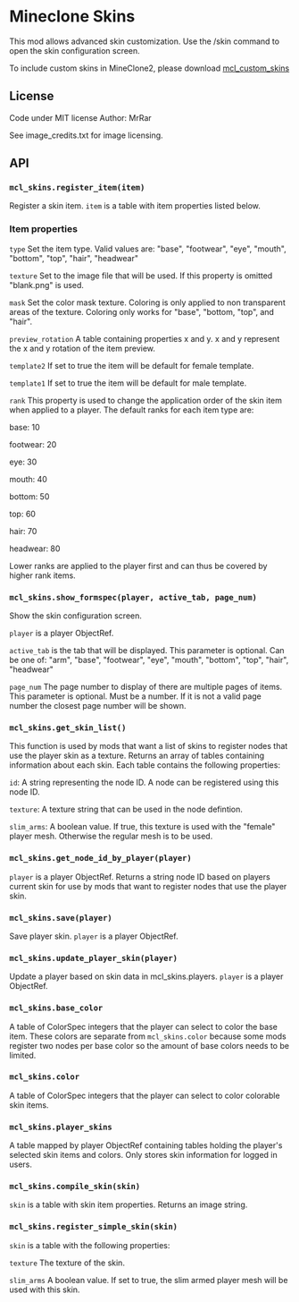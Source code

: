 # Mineclone Skins

This mod allows advanced skin customization.
Use the /skin command to open the skin configuration screen.

To include custom skins in MineClone2, please download [mcl_custom_skins](https://git.minetest.land/mineclone2/mcl_custom_skins)

## License
Code under MIT license
Author: MrRar

See image_credits.txt for image licensing.

## API

### `mcl_skins.register_item(item)`
Register a skin item. `item` is a table with item properties listed below.

### Item properties

`type`
Set the item type. Valid values are: "base", "footwear", "eye", "mouth", "bottom", "top", "hair", "headwear"

`texture`
Set to the image file that will be used. If this property is omitted "blank.png" is used.

`mask`
Set the color mask texture. Coloring is only applied to non transparent areas of the texture.
Coloring only works for "base", "bottom, "top", and "hair".

`preview_rotation`
A table containing properties x and y. x and y represent the x and y rotation of the item preview.

`template2`
If set to true the item will be default for female template.

`template1`
If set to true the item will be default for male template.

`rank`
This property is used to change the application order of the skin item when applied to a player.
The default ranks for each item type are:

base: 10

footwear: 20

eye: 30

mouth: 40

bottom: 50

top: 60

hair: 70

headwear: 80

Lower ranks are applied to the player first and can thus be covered by higher rank items.


### `mcl_skins.show_formspec(player, active_tab, page_num)`
Show the skin configuration screen.

`player` is a player ObjectRef.

`active_tab` is the tab that will be displayed. This parameter is optional.
Can be one of: "arm", "base", "footwear", "eye", "mouth", "bottom", "top", "hair", "headwear"

`page_num` The page number to display of there are multiple pages of items.
This parameter is optional. Must be a number. If it is not a valid page number the closest page number will be shown.

### `mcl_skins.get_skin_list()`
This function is used by mods that want a list of skins to register nodes that use the player skin as a texture.
Returns an array of tables containing information about each skin.
Each table contains the following properties:

`id`: A string representing the node ID. A node can be registered using this node ID.

`texture`: A texture string that can be used in the node defintion.

`slim_arms`: A boolean value. If true, this texture is used with the "female" player mesh. Otherwise the regular mesh is to be used.

### `mcl_skins.get_node_id_by_player(player)`
`player` is a player ObjectRef.
Returns a string node ID based on players current skin for use by mods that want to register nodes that use the player skin.

### `mcl_skins.save(player)`
Save player skin. `player` is a player ObjectRef.

### `mcl_skins.update_player_skin(player)`
Update a player based on skin data in mcl_skins.players.
`player` is a player ObjectRef.

### `mcl_skins.base_color`
A table of ColorSpec integers that the player can select to color the base item.
These colors are separate from `mcl_skins.color` because some mods register two nodes per base color so the amount of base colors needs to be limited.

### `mcl_skins.color`
A table of ColorSpec integers that the player can select to color colorable skin items.

### `mcl_skins.player_skins`
A table mapped by player ObjectRef containing tables holding the player's selected skin items and colors.
Only stores skin information for logged in users.

### `mcl_skins.compile_skin(skin)`
`skin` is a table with skin item properties.
Returns an image string.

### `mcl_skins.register_simple_skin(skin)`
`skin` is a table with the following properties:

`texture`
The texture of the skin.

`slim_arms`
A boolean value. If set to true, the slim armed player mesh will be used with this skin.
